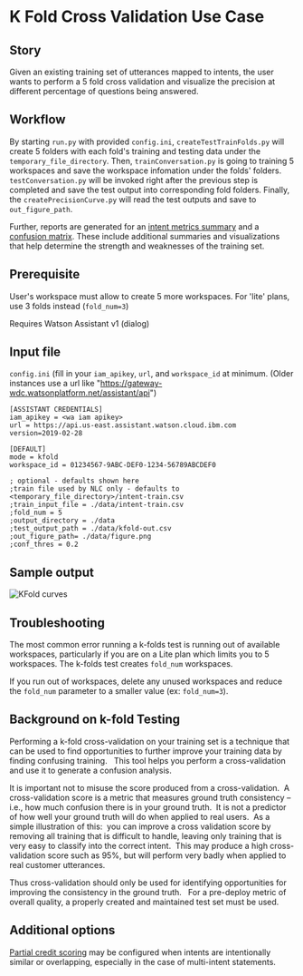 # K Fold Cross Validation Use Case

## Story
Given an existing training set of utterances mapped to intents, the user wants to perform a 5 fold cross validation and visualize the precision at different percentage of questions being answered.

## Workflow
By starting `run.py` with provided `config.ini`, `createTestTrainFolds.py` will create 5 folders with each fold's training and testing data under the `temporary_file_directory`. Then, `trainConversation.py` is going to training 5 workspaces and save the workspace infomation under the folds' folders. `testConversation.py` will be invoked right after the previous step is completed and save the test output into corresponding fold folders. Finally, the `createPrecisionCurve.py` will read the test outputs and save to `out_figure_path`.

Further, reports are generated for an [intent metrics summary](intent-metrics.md) and a [confusion matrix](confusion-matrix.md).  These include additional summaries and visualizations that help determine the strength and weaknesses of the training set.

## Prerequisite
User's workspace must allow to create 5 more workspaces. For 'lite' plans, use 3 folds instead (`fold_num=3`)

Requires Watson Assistant v1 (dialog)

## Input file
`config.ini` (fill in your `iam_apikey`, `url`, and `workspace_id` at minimum. (Older instances use a url like "https://gateway-wdc.watsonplatform.net/assistant/api")

```
[ASSISTANT CREDENTIALS]
iam_apikey = <wa iam apikey>
url = https://api.us-east.assistant.watson.cloud.ibm.com
version=2019-02-28

[DEFAULT]
mode = kfold
workspace_id = 01234567-9ABC-DEF0-1234-56789ABCDEF0

; optional - defaults shown here
;train file used by NLC only - defaults to <temporary_file_directory>/intent-train.csv
;train_input_file = ./data/intent-train.csv
;fold_num = 5
;output_directory = ./data
;test_output_path = ./data/kfold-out.csv
;out_figure_path= ./data/figure.png
;conf_thres = 0.2
```

## Sample output
![KFold curves](../resources/kfold-curves.png)

## Troubleshooting
The most common error running a k-folds test is running out of available workspaces, particularly if you are on a Lite plan which limits you to 5 workspaces.  The k-folds test creates `fold_num` workspaces.

If you run out of workspaces, delete any unused workspaces and reduce the `fold_num` parameter to a smaller value (ex: `fold_num=3`).

## Background on k-fold Testing
Performing a k-fold cross-validation on your training set is a technique that can be used to find opportunities to further improve your training data by finding confusing training.   This tool helps you perform a cross-validation and use it to generate a confusion analysis.

It is important not to misuse the score produced from a cross-validation.  A cross-validation score is a metric that measures ground truth consistency – i.e., how much confusion there is in your ground truth.  It is not a predictor of how well your ground truth will do when applied to real users.  As a simple illustration of this:  you can improve a cross validation score by removing all training that is difficult to handle, leaving only training that is very easy to classify into the correct intent.  This may produce a high cross-validation score such as 95%, but will perform very badly when applied to real customer utterances.

Thus cross-validation should only be used for identifying opportunities for improving the consistency in the ground truth.   For a pre-deploy metric of overall quality, a properly created and maintained test set must be used.

## Additional options
[Partial credit scoring](partial-credit.md) may be configured when intents are intentionally similar or overlapping, especially in the case of multi-intent statements.
